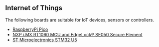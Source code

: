## Internet of Things

The following boards are suitable for IoT devices, sensors or controllers.

- [RaspberryPi Pico](/boards/Raspberry-Pi-Foundation/raspberrypi-pico.md)
- [NXP i.MX RT1060 MCU and EdgeLock® SE050 Secure Element](/boards/NXP/imxrt1060.md)
- [ST Microelectronics STM32 U5](/boards/STMicro/stm32u5.md)
